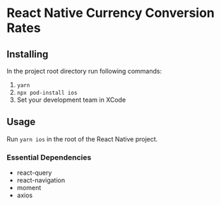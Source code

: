 # React Native Currency Conversion Rates

## **Installing**

In the project root directory run following commands:

1. `yarn`
2. `npx pod-install ios`
3. Set your development team in XCode

## **Usage**

Run `yarn ios` in the root of the React Native project.

### **Essential Dependencies**

- react-query
- react-navigation
- moment
- axios
